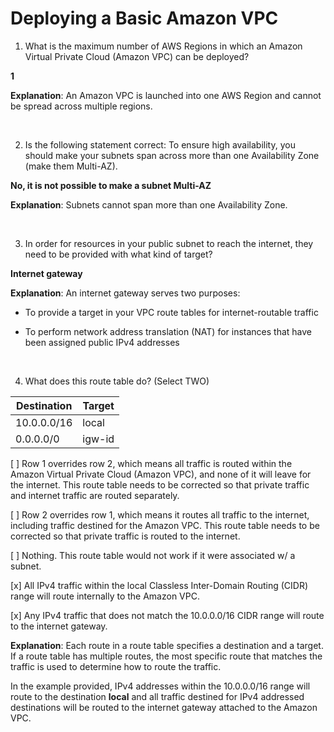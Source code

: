 # Deploying a Basic Amazon VPC

1. What is the maximum number of AWS Regions in which an Amazon Virtual Private Cloud (Amazon VPC) can be deployed?

**1**

**Explanation**: An Amazon VPC is launched into one AWS Region and cannot be spread across multiple regions.

<br />

2. Is the following statement correct: To ensure high availability, you should make your subnets span across more than one Availability Zone (make them Multi-AZ).

**No, it is not possible to make a subnet Multi-AZ**

**Explanation**: Subnets cannot span more than one Availability Zone.

<br />

3. In order for resources in your public subnet to reach the internet, they need to be provided with what kind of target? 

**Internet gateway**

**Explanation**: An internet gateway serves two purposes: 

* To provide a target in your VPC route tables for internet-routable traffic

* To perform network address translation (NAT) for instances that have been assigned public IPv4 addresses

<br />

4. What does this route table do? (Select TWO)

| **Destination** | **Target** |
|-----------------|------------|
| 10.0.0.0/16     | local      |
| 0.0.0.0/0       | igw-id     |

[ ] Row 1 overrides row 2, which means all traffic is routed within the Amazon Virtual Private Cloud (Amazon VPC), and none of it will leave for the internet. This route table needs to be corrected so that private traffic and internet traffic are routed separately.

[ ] Row 2 overrides row 1, which means it routes all traffic to the internet, including traffic destined for the Amazon VPC. This route table needs to be corrected so that private traffic is routed to the internet.

[ ] Nothing. This route table would not work if it were associated w/ a subnet.

[x] All IPv4 traffic within the local Classless Inter-Domain Routing (CIDR) range will route internally to the Amazon VPC.

[x] Any IPv4 traffic that does not match the 10.0.0.0/16 CIDR range will route to the internet gateway.

**Explanation**: Each route in a route table specifies a destination and a target. If a route table has multiple routes, the most specific route that matches the traffic is used to determine how to route the traffic.

In the example provided, IPv4 addresses within the 10.0.0.0/16 range will route to the destination **local** and all traffic destined for IPv4 addressed destinations will be routed to the internet gateway attached to the Amazon VPC.

<br />
